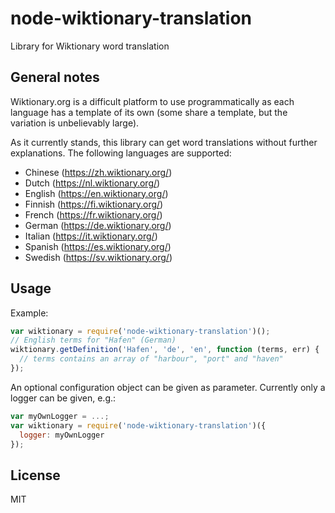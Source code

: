 # node-wiktionary-translation
Library for Wiktionary word translation

## General notes

Wiktionary.org is a difficult platform to use programmatically as each language has a template of its own (some share a template, but the variation is unbelievably large).

As it currently stands, this library can get word translations without further explanations. The following languages are supported:

* Chinese (https://zh.wiktionary.org/)
* Dutch (https://nl.wiktionary.org/)
* English (https://en.wiktionary.org/)
* Finnish (https://fi.wiktionary.org/)
* French (https://fr.wiktionary.org/)
* German (https://de.wiktionary.org/)
* Italian (https://it.wiktionary.org/)
* Spanish (https://es.wiktionary.org/)
* Swedish (https://sv.wiktionary.org/)

## Usage

Example:

```javascript
var wiktionary = require('node-wiktionary-translation')();
// English terms for "Hafen" (German)
wiktionary.getDefinition('Hafen', 'de', 'en', function (terms, err) {
  // terms contains an array of "harbour", "port" and "haven"
});
```

An optional configuration object can be given as parameter. Currently only a logger can be given, e.g.:

```javascript
var myOwnLogger = ...;
var wiktionary = require('node-wiktionary-translation')({
  logger: myOwnLogger
});
```

## License

MIT

